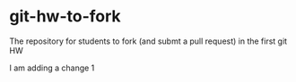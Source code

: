 git-hw-to-fork
==============

The repository for students to fork (and submt a pull request) in the first git HW

I am adding a change 1
